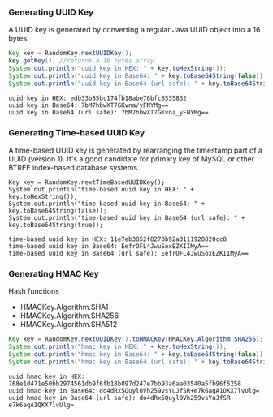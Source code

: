### Generating UUID Key
A UUID key is generated by converting a regular Java UUID object into a 16 bytes. 

```java
Key key = RandomKey.nextUUIDKey();
key.getKey(); //returns a 16 bytes array.
System.out.println("uuid key in HEX: " + key.toHexString());
System.out.println("uuid key in Base64: " + key.toBase64String(false));
System.out.println("uuid key in Base64 (url safe): " + key.toBase64String(true));
```
```
uuid key in HEX: edb33b85bc174fb18abe76bfc8535832
uuid key in Base64: 7bM7hbwXT7GKvna/yFNYMg==
uuid key in Base64 (url safe): 7bM7hbwXT7GKvna_yFNYMg==
```

### Generating Time-based UUID Key
A time-based UUID key is generated by rearranging the timestamp part of a UUID (version 1). It's a good candidate for primary key of MySQL or other BTREE index-based database systems.

```
Key key = RandomKey.nextTimeBasedUUIDKey();
System.out.println("time-based uuid key in HEX: " + key.toHexString());
System.out.println("time-based uuid key in Base64: " + key.toBase64String(false));
System.out.println("time-based uuid key in Base64 (url safe): " + key.toBase64String(true));
```
```
time-based uuid key in HEX: 11e7eb3852f8270b92a3111928820cc8
time-based uuid key in Base64: EefrOFL4JwuSoxEZKIIMyA==
time-based uuid key in Base64 (url safe): EefrOFL4JwuSoxEZKIIMyA==
```

### Generating HMAC Key

Hash functions
* HMACKey.Algorithm.SHA1
* HMACKey.Algorithm.SHA256
* HMACKey.Algorithm.SHA512

```java
Key key = RandomKey.nextUUIDKey().toHMACKey(HMACKey.Algorithm.SHA256);
System.out.println("hmac key in HEX: " + key.toHexString());
System.out.println("hmac key in Base64: " + key.toBase64String(false));
System.out.println("hmac key in Base64 (url safe): " + key.toBase64String(true));
```
```
uuid hmac key in HEX: 768e1d471e50bb2974561db9f6fb18b897d247e7bb93a6aa03540a5fb96f5258
uuid hmac key in Base64: do4dRx5Quyl0Vh259vsYuJfSR+e7k6aqA1QKX7lvUlg=
uuid hmac key in Base64 (url safe): do4dRx5Quyl0Vh259vsYuJfSR-e7k6aqA1QKX7lvUlg=
```